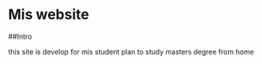 # Mis website

##Intro

this site is develop for mis student plan to study masters degree from home 

